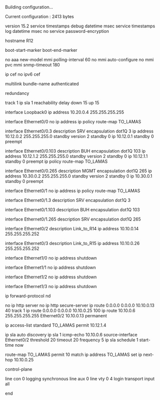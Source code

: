 Building configuration...

Current configuration : 2413 bytes

version 15.2
service timestamps debug datetime msec
service timestamps log datetime msec
no service password-encryption

hostname R12

boot-start-marker
boot-end-marker

no aaa new-model
mmi polling-interval 60
no mmi auto-configure
no mmi pvc
mmi snmp-timeout 180

ip cef
no ipv6 cef

multilink bundle-name authenticated

redundancy
      
track 1 ip sla 1 reachability
 delay down 15 up 15

interface Loopback0
 ip address 10.20.0.4 255.255.255.255

interface Ethernet0/0
 no ip address
 ip policy route-map TO_LAMAS

interface Ethernet0/0.3
 description SRV
 encapsulation dot1Q 3
 ip address 10.12.0.2 255.255.255.0
 standby version 2
 standby 0 ip 10.12.0.1
 standby 0 preempt

interface Ethernet0/0.103
 description BUH
 encapsulation dot1Q 103
 ip address 10.12.1.2 255.255.255.0
 standby version 2
 standby 0 ip 10.12.1.1
 standby 0 preempt
 ip policy route-map TO_LAMAS

interface Ethernet0/0.265
 description MGMT
 encapsulation dot1Q 265
 ip address 10.30.0.2 255.255.255.0
 standby version 2
 standby 0 ip 10.30.0.1
 standby 0 preempt
       
interface Ethernet0/1
 no ip address
 ip policy route-map TO_LAMAS

interface Ethernet0/1.3
 description SRV
 encapsulation dot1Q 3

interface Ethernet0/1.103
 description BUH
 encapsulation dot1Q 103

interface Ethernet0/1.265
 description SRV
 encapsulation dot1Q 265

interface Ethernet0/2
 description Link_to_R14
 ip address 10.10.0.14 255.255.255.252

interface Ethernet0/3
 description Link_to_R15
 ip address 10.10.0.26 255.255.255.252

interface Ethernet1/0
 no ip address
 shutdown

interface Ethernet1/1
 no ip address
 shutdown

interface Ethernet1/2
 no ip address
 shutdown

interface Ethernet1/3
 no ip address
 shutdown

ip forward-protocol nd

no ip http server
no ip http secure-server
ip route 0.0.0.0 0.0.0.0 10.10.0.13 40 track 1
ip route 0.0.0.0 0.0.0.0 10.10.0.25 100
ip route 10.10.0.6 255.255.255.255 Ethernet0/2 10.10.0.13 permanent

ip access-list standard TO_LAMAS
 permit 10.12.1.4

ip sla auto discovery
ip sla 1
 icmp-echo 10.10.0.6 source-interface Ethernet0/2
 threshold 20
 timeout 20
 frequency 5
ip sla schedule 1 start-time now

route-map TO_LAMAS permit 10
 match ip address TO_LAMAS
 set ip next-hop 10.10.0.25

control-plane

line con 0
 logging synchronous
line aux 0
line vty 0 4
 login
 transport input all


end
